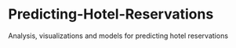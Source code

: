 # Predicting-Hotel-Reservations

Analysis, visualizations and models for predicting hotel reservations
